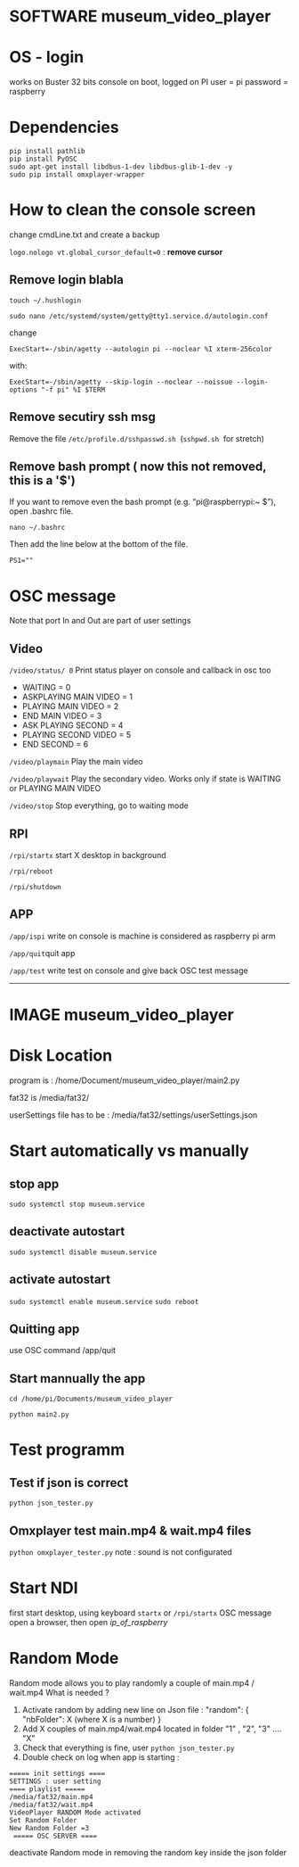 # SOFTWARE museum_video_player 

# OS - login
works on Buster 32 bits
console on boot, logged on PI
user = pi
password = raspberry

# Dependencies
```
pip install pathlib
pip install PyOSC
sudo apt-get install libdbus-1-dev libdbus-glib-1-dev -y
sudo pip install omxplayer-wrapper
```

# How to clean the console screen
change  cmdLine.txt and create a backup

`logo.nologo vt.global_cursor_default=0` : **remove cursor**

## Remove login blabla

`touch ~/.hushlogin` 

`sudo nano /etc/systemd/system/getty@tty1.service.d/autologin.conf`

change
```
ExecStart=-/sbin/agetty --autologin pi --noclear %I xterm-256color
```

with:

```
ExecStart=-/sbin/agetty --skip-login --noclear --noissue --login-options "-f pi" %I $TERM
```

## Remove secutiry  ssh msg 

Remove the file `/etc/profile.d/sshpasswd.sh`
 (`sshpwd.sh`
 for stretch)


## Remove bash prompt ( now this not removed, this is a '$') 

If you want to remove even the bash prompt (e.g. “pi@raspberrypi:~ $”), open .bashrc file.

```
nano ~/.bashrc
```

Then add the line below at the bottom of the file.

```
PS1=""
```



# OSC message

Note that port In and Out are part of user settings

## Video
`/video/status/ 0`  Print status player on console and callback in osc too
* WAITING = 0
* ASKPLAYING MAIN VIDEO = 1
* PLAYING MAIN VIDEO = 2
* END MAIN VIDEO = 3
* ASK PLAYING SECOND = 4
* PLAYING SECOND VIDEO = 5
* END SECOND = 6

`/video/playmain` Play the main video

`/video/playwait` Play the secondary video. Works only if state is WAITING or PLAYING MAIN VIDEO

`/video/stop` Stop everything, go to waiting mode

## RPI
`/rpi/startx` start X desktop in background

`/rpi/reboot`

`/rpi/shutdown`

## APP
`/app/ispi` write on console is machine is considered as raspberry pi arm

`/app/quit`quit app

`/app/test` write test on console and give back OSC test message



-----------
# IMAGE museum_video_player

# Disk Location
program is : /home/Document/museum_video_player/main2.py

fat32 is /media/fat32/

userSettings file has to be : /media/fat32/settings/userSettings.json

# Start automatically vs manually
## stop app
 `sudo systemctl stop museum.service`
## deactivate autostart
 `sudo systemctl disable museum.service`
## activate autostart
  `sudo systemctl enable museum.service`
  `sudo reboot`
## Quitting app
use OSC command /app/quit 
## Start mannually the app
`cd /home/pi/Documents/museum_video_player`

`python main2.py`


# Test programm
 ## Test if json is correct
 `python json_tester.py`

 ## Omxplayer test main.mp4 & wait.mp4 files
 `python omxplayer_tester.py`  note : sound is not configurated


 

# Start NDI
first start desktop, using keyboard `startx`  or   `/rpi/startx` OSC message
open a browser, then open _ip_of_raspberry_

 
# Random Mode
Random mode allows you to play randomly a couple of main.mp4 / wait.mp4
What is needed ?
1. Activate random by adding new line on Json file : 
"random": {
        "nbFolder": X (where X is a number)
    }
2. Add X couples of main.mp4/wait.mp4 located in folder "1" , "2", "3" .... "X"
3. Check that everything is fine, user `python json_tester.py`
4. Double check on log when app is starting :
```
===== init settings ====
SETTINGS : user setting
==== playlist =====
/media/fat32/main.mp4
/media/fat32/wait.mp4
VideoPlayer RANDOM Mode activated
Set Random Folder
New Random Folder =3
 ===== OSC SERVER ====
 ```

 deactivate Random mode in removing the random key inside the json folder



